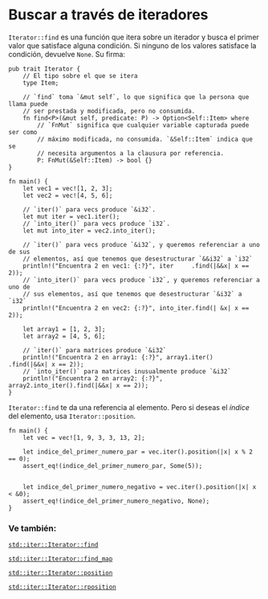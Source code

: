 # Buscar a través de iteradores

`Iterator::find` es una función que itera sobre un iterador y busca el primer
valor que satisface alguna condición. Si ninguno de los valores satisface la
condición, devuelve `None`. Su firma:

```rust,ignore
pub trait Iterator {
    // El tipo sobre el que se itera
    type Item;

    // `find` toma `&mut self`, lo que significa que la persona que llama puede
    // ser prestada y modificada, pero no consumida.
    fn find<P>(&mut self, predicate: P) -> Option<Self::Item> where
        // `FnMut` significa que cualquier variable capturada puede ser como
        // máximo modificada, no consumida. `&Self::Item` indica que se
        // necesita argumentos a la clausura por referencia.
        P: FnMut(&Self::Item) -> bool {}
}
```

```rust,editable
fn main() {
    let vec1 = vec![1, 2, 3];
    let vec2 = vec![4, 5, 6];

    // `iter()` para vecs produce `&i32`.
    let mut iter = vec1.iter();
    // `into_iter()` para vecs produce `i32`.
    let mut into_iter = vec2.into_iter();

    // `iter()` para vecs produce `&i32`, y queremos referenciar a uno de sus
    // elementos, así que tenemos que desestructurar `&&i32` a `i32`
    println!("Encuentra 2 en vec1: {:?}", iter     .find(|&&x| x == 2));
    // `into_iter()` para vecs produce `i32`, y queremos referenciar a uno de
    // sus elementos, así que tenemos que desestructurar `&i32` a `i32`
    println!("Encuentra 2 en vec2: {:?}", into_iter.find(| &x| x == 2));

    let array1 = [1, 2, 3];
    let array2 = [4, 5, 6];

    // `iter()` para matrices produce `&i32`
    println!("Encuentra 2 en array1: {:?}", array1.iter()     .find(|&&x| x == 2));
    // `into_iter()` para matrices inusualmente produce `&i32`
    println!("Encuentra 2 en array2: {:?}", array2.into_iter().find(|&&x| x == 2));
}
```

`Iterator::find` te da una referencia al elemento. Pero si deseas el _índice_ del
elemento, usa `Iterator::position`.

```rust,editable
fn main() {
    let vec = vec![1, 9, 3, 3, 13, 2];

    let indice_del_primer_numero_par = vec.iter().position(|x| x % 2 == 0);
    assert_eq!(indice_del_primer_numero_par, Some(5));
    
    
    let indice_del_primer_numero_negativo = vec.iter().position(|x| x < &0);
    assert_eq!(indice_del_primer_numero_negativo, None);
}
```

### Ve también:

[`std::iter::Iterator::find`][find]

[`std::iter::Iterator::find_map`][find_map]

[`std::iter::Iterator::position`][position]

[`std::iter::Iterator::rposition`][rposition]

[find]: https://doc.rust-lang.org/std/iter/trait.Iterator.html#method.find
[find_map]: https://doc.rust-lang.org/std/iter/trait.Iterator.html#method.find_map
[position]: https://doc.rust-lang.org/std/iter/trait.Iterator.html#method.position
[rposition]: https://doc.rust-lang.org/std/iter/trait.Iterator.html#method.rposition
